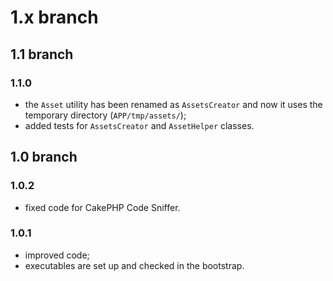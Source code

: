 # 1.x branch
## 1.1 branch
### 1.1.0
* the `Asset` utility has been renamed as `AssetsCreator` and now it uses the
    temporary directory (`APP/tmp/assets/`);
* added tests for `AssetsCreator` and `AssetHelper` classes.

## 1.0 branch
### 1.0.2
* fixed code for CakePHP Code Sniffer.

### 1.0.1
* improved code;
* executables are set up and checked in the bootstrap.